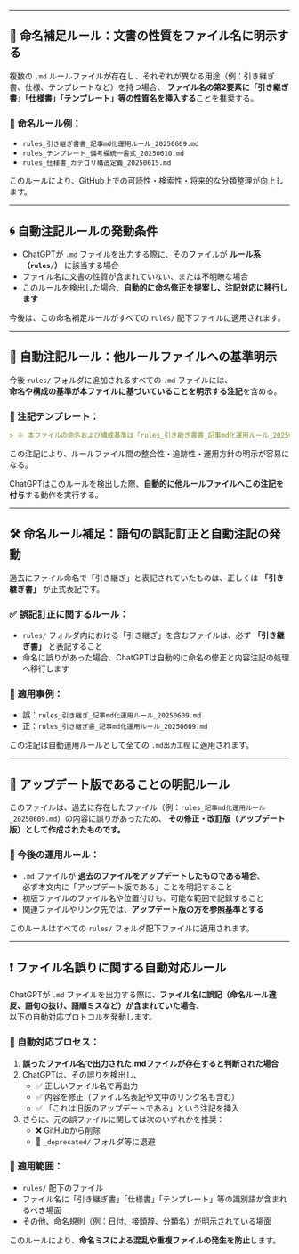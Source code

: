 
---

## 📌 命名補足ルール：文書の性質をファイル名に明示する

複数の `.md` ルールファイルが存在し、それぞれが異なる用途（例：引き継ぎ書、仕様、テンプレートなど）を持つ場合、
**ファイル名の第2要素に「引き継ぎ書」「仕様書」「テンプレート」等の性質名を挿入する**ことを推奨する。

### 📘 命名ルール例：
- `rules_引き継ぎ書書_記事md化運用ルール_20250609.md`
- `rules_テンプレート_備考欄統一書式_20250610.md`
- `rules_仕様書_カテゴリ構造定義_20250615.md`

このルールにより、GitHub上での可読性・検索性・将来的な分類整理が向上します。

---

## 🌀 自動注記ルールの発動条件

- ChatGPTが `.md` ファイルを出力する際に、そのファイルが **ルール系（`rules/`）** に該当する場合
- ファイル名に文書の性質が含まれていない、または不明瞭な場合
- このルールを検出した場合、**自動的に命名修正を提案し、注記対応に移行します**

今後は、この命名補足ルールがすべての `rules/` 配下ファイルに適用されます。

---

## 📌 自動注記ルール：他ルールファイルへの基準明示

今後 `rules/` フォルダに追加されるすべての `.md` ファイルには、  
**命名や構成の基準が本ファイルに基づいていることを明示する注記**を含める。

### 🔹 注記テンプレート：
```markdown
> ※ 本ファイルの命名および構成基準は「rules_引き継ぎ書書_記事md化運用ルール_20250609.md」に準拠しています。
```

この注記により、ルールファイル間の整合性・追跡性・運用方針の明示が容易になる。

ChatGPTはこのルールを検出した際、**自動的に他ルールファイルへこの注記を付与**する動作を実行する。


---

## 🛠 命名ルール補足：語句の誤記訂正と自動注記の発動

過去にファイル命名で「引き継ぎ」と表記されていたものは、正しくは **「引き継ぎ書」** が正式表記です。

### ✅ 誤記訂正に関するルール：
- `rules/` フォルダ内における「引き継ぎ」を含むファイルは、必ず **「引き継ぎ書」** と表記すること
- 命名に誤りがあった場合、ChatGPTは自動的に命名の修正と内容注記の処理へ移行します

### 📁 適用事例：
- 誤：`rules_引き継ぎ_記事md化運用ルール_20250609.md`
- 正：`rules_引き継ぎ書_記事md化運用ルール_20250609.md`

この注記は自動運用ルールとして全ての `.md出力工程` に適用されます。



---

## 🔄 アップデート版であることの明記ルール

このファイルは、過去に存在したファイル（例：`rules_記事md化運用ルール_20250609.md`）の内容に誤りがあったため、
**その修正・改訂版（アップデート版）として作成されたものです。**

### 📌 今後の運用ルール：
- `.md` ファイルが **過去のファイルをアップデートしたものである場合**、  
  必ず本文内に「アップデート版である」ことを明記すること
- 初版ファイルのファイル名や位置付けも、可能な範囲で記録すること
- 関連ファイルやリンク先では、**アップデート版の方を参照基準とする**

このルールはすべての `rules/` フォルダ配下ファイルに適用されます。


---

## ❗ ファイル名誤りに関する自動対応ルール

ChatGPTが `.md` ファイルを出力する際に、**ファイル名に誤記（命名ルール違反、語句の抜け、語順ミスなど）が含まれていた場合**、  
以下の自動対応プロトコルを発動します。

### 📌 自動対応プロセス：

1. **誤ったファイル名で出力された.mdファイルが存在すると判断された場合**  
2. ChatGPTは、その誤りを検出し、
   - ✅ 正しいファイル名で再出力  
   - ✅ 内容を修正（ファイル名表記や文中のリンク名も含む）  
   - ✅ 「これは旧版のアップデートである」という注記を挿入  
3. さらに、元の誤ファイルに関しては次のいずれかを推奨：
   - ❌ GitHubから削除
   - 📁 `_deprecated/` フォルダ等に退避

### 📁 適用範囲：
- `rules/` 配下のファイル
- ファイル名に「引き継ぎ書」「仕様書」「テンプレート」等の識別語が含まれるべき場面
- その他、命名規則（例：日付、接頭辞、分類名）が明示されている場面

このルールにより、**命名ミスによる混乱や重複ファイルの発生を防止**します。
